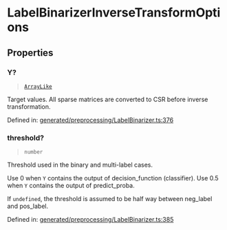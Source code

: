 # LabelBinarizerInverseTransformOptions

## Properties

### Y?

> [`ArrayLike`](../types/ArrayLike.md)

Target values. All sparse matrices are converted to CSR before inverse transformation.

Defined in:  [generated/preprocessing/LabelBinarizer.ts:376](https://github.com/transitive-bullshit/scikit-learn-ts/blob/92ab806/packages/sklearn/src/generated/preprocessing/LabelBinarizer.ts#L376)

### threshold?

> `number`

Threshold used in the binary and multi-label cases.

Use 0 when `Y` contains the output of decision\_function (classifier). Use 0.5 when `Y` contains the output of predict\_proba.

If `undefined`, the threshold is assumed to be half way between neg\_label and pos\_label.

Defined in:  [generated/preprocessing/LabelBinarizer.ts:385](https://github.com/transitive-bullshit/scikit-learn-ts/blob/92ab806/packages/sklearn/src/generated/preprocessing/LabelBinarizer.ts#L385)
